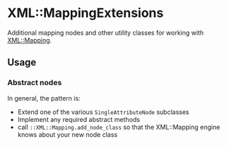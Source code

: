 # XML::MappingExtensions

Additional mapping nodes and other utility classes for working with
[XML::Mapping](http://multi-io.github.io/xml-mapping/).

## Usage

### Abstract nodes

In general, the pattern is:

- Extend one of the various `SingleAttributeNode` subclasses
- Implement any required abstract methods
- call `::XML::Mapping.add_node_class` so that the XML::Mapping engine knows about your new node class

